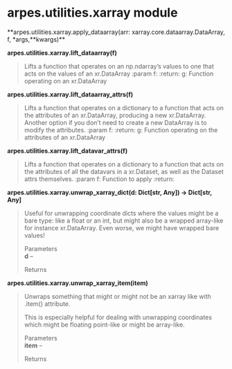 arpes.utilities.xarray module
=============================

**arpes.utilities.xarray.apply\_dataarray(arr:
xarray.core.dataarray.DataArray, f, \*args,**kwargs)\*\*

**arpes.utilities.xarray.lift\_dataarray(f)**

> Lifts a function that operates on an np.ndarray’s values to one that
> acts on the values of an xr.DataArray :param f: :return: g: Function
> operating on an xr.DataArray

**arpes.utilities.xarray.lift\_dataarray\_attrs(f)**

> Lifts a function that operates on a dictionary to a function that acts
> on the attributes of an xr.DataArray, producing a new xr.DataArray.
> Another option if you don’t need to create a new DataArray is to
> modify the attributes. :param f: :return: g: Function operating on the
> attributes of an xr.DataArray

**arpes.utilities.xarray.lift\_datavar\_attrs(f)**

> Lifts a function that operates on a dictionary to a function that acts
> on the attributes of all the datavars in a xr.Dataset, as well as the
> Dataset attrs themselves. :param f: Function to apply :return:

**arpes.utilities.xarray.unwrap\_xarray\_dict(d: Dict\[str, Any\]) -&gt;
Dict\[str, Any\]**

> Useful for unwrapping coordinate dicts where the values might be a
> bare type: like a float or an int, but might also be a wrapped
> array-like for instance xr.DataArray. Even worse, we might have
> wrapped bare values!
>
> Parameters  
> **d** –
>
> Returns  

**arpes.utilities.xarray.unwrap\_xarray\_item(item)**

> Unwraps something that might or might not be an xarray like with
> .item() attribute.
>
> This is especially helpful for dealing with unwrapping coordinates
> which might be floating point-like or might be array-like.
>
> Parameters  
> **item** –
>
> Returns  
